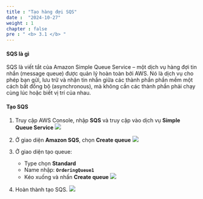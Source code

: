 ```yaml
---
title : "Tạo hàng đợi SQS"
date :  "2024-10-27" 
weight : 1 
chapter : false
pre : " <b> 3.1 </b> "
---
```


#### SQS là gì 
SQS là viết tắt của Amazon Simple Queue Service – một dịch vụ hàng đợi tin nhắn (message queue) được quản lý hoàn toàn bởi AWS. Nó là dịch vụ cho phép bạn gửi, lưu trữ và nhận tin nhắn giữa các thành phần phần mềm một cách bất đồng bộ (asynchronous), mà không cần các thành phần phải chạy cùng lúc hoặc biết vị trí của nhau.

#### Tạo SQS
1. Truy cập AWS Console, nhập **SQS** và truy cập vào dịch vụ **Simple Queue Service**
![](images/3-1/01.png?width=50pc)

2. Ở giao diện **Amazon SQS**, chọn **Create queue**
![](images/3-1/02.png?width=50pc)

3. Ở giao diện tạo queue:
   - Type chọn **Standard**
   - Name nhập: **`OrderingQueue1`**
   - Kéo xuống và nhấn **Create queue**
![](images/3-1/03.png?width=50pc)


4. Hoàn thành tạo SQS.
![](images/3-1/04.png?width=50pc)

